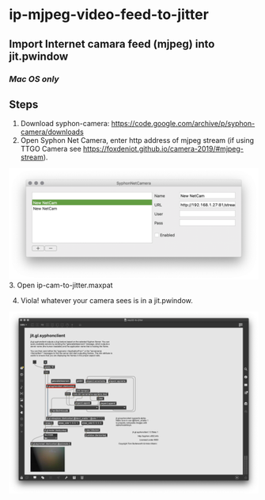 # ip-mjpeg-video-feed-to-jitter


## Import Internet camara feed (mjpeg) into jit.pwindow  
### *Mac OS only*


## Steps
1. Download syphon-camera: https://code.google.com/archive/p/syphon-camera/downloads
2. Open Syphon Net Camera, enter http address of mjpeg stream (if using TTGO Camera see https://foxdeniot.github.io/camera-2019/#mjpeg-stream).
  <img src='snc.png'>
3. Open ip-cam-to-jitter.maxpat

4. Viola! whatever your camera sees is in a jit.pwindow.
  <img src='screenshot.png'>
